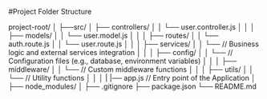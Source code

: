 #Project Folder Structure

project-root/
│
├──src/
│ ├── controllers/
│ │ └── user.controller.js
│ │
│ ├── models/
│ │ └── user.model.js
│ │
│ ├── routes/
│ │ └── auth.route.js
│ │ └── user.route.js
│ │
│ ├── services/
│ │ └── // Business logic and external services integration
│ │
│ ├── config/
│ │ └── // Configuration files (e.g., database, environment variables)
│ │
│ ├── middleware/
│ │ └── // Custom middleware functions
│ │
│ ├── utils/
│ │ └── // Utility functions
│ │
│ |
|── app.js // Entry point of the Application
│
├── node_modules/
│
├── .gitignore
├── package.json
└── README.md
